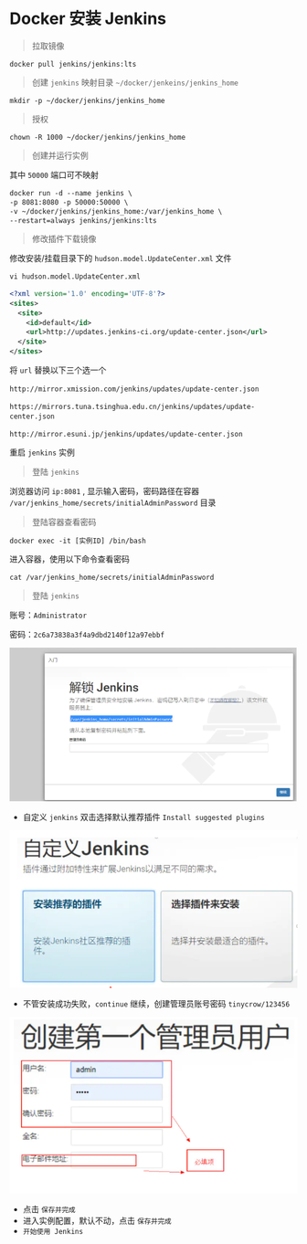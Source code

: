 # Docker 安装 Jenkins

> 拉取镜像

```shell
docker pull jenkins/jenkins:lts
```

> 创建 `jenkins` 映射目录 `~/docker/jenkeins/jenkins_home`

```shell
mkdir -p ~/docker/jenkins/jenkins_home
```

> 授权

```shell
chown -R 1000 ~/docker/jenkins/jenkins_home
```

> 创建并运行实例

其中 `50000` 端口可不映射

```shell
docker run -d --name jenkins \
-p 8081:8080 -p 50000:50000 \
-v ~/docker/jenkins/jenkins_home:/var/jenkins_home \
--restart=always jenkins/jenkins:lts
```

> 修改插件下载镜像

修改安装/挂载目录下的 `hudson.model.UpdateCenter.xml` 文件

```shell
vi hudson.model.UpdateCenter.xml
```

```xml
<?xml version='1.0' encoding='UTF-8'?>
<sites>
  <site>
    <id>default</id>
    <url>http://updates.jenkins-ci.org/update-center.json</url>
  </site>
</sites>
```

将 `url` 替换以下三个选一个

`http://mirror.xmission.com/jenkins/updates/update-center.json`

`https://mirrors.tuna.tsinghua.edu.cn/jenkins/updates/update-center.json`

`http://mirror.esuni.jp/jenkins/updates/update-center.json`

重启 `jenkins` 实例

> 登陆 `jenkins`

浏览器访问 `ip:8081` , 显示输入密码，密码路径在容器 `/var/jenkins_home/secrets/initialAdminPassword` 目录

> 登陆容器查看密码

```shell
docker exec -it [实例ID] /bin/bash
```

进入容器，使用以下命令查看密码

```shell
cat /var/jenkins_home/secrets/initialAdminPassword
```

> 登陆 `jenkins`

账号：`Administrator` 

密码：`2c6a73838a3f4a9dbd2140f12a97ebbf`

![Image [8]](../../_media/_img/Image%20%5B8%5D.png)

- 自定义 `jenkins` 双击选择默认推荐插件 `Install suggested plugins`

![Image [23]](../../_media/_img/Image%20%5B23%5D.png)

- 不管安装成功失败，`continue` 继续，创建管理员账号密码 `tinycrow/123456`

![Image [30]](../../_media/_img/Image%20%5B30%5D.png)

- 点击 `保存并完成`
- 进入实例配置，默认不动，点击 `保存并完成`
- `开始使用 Jenkins`